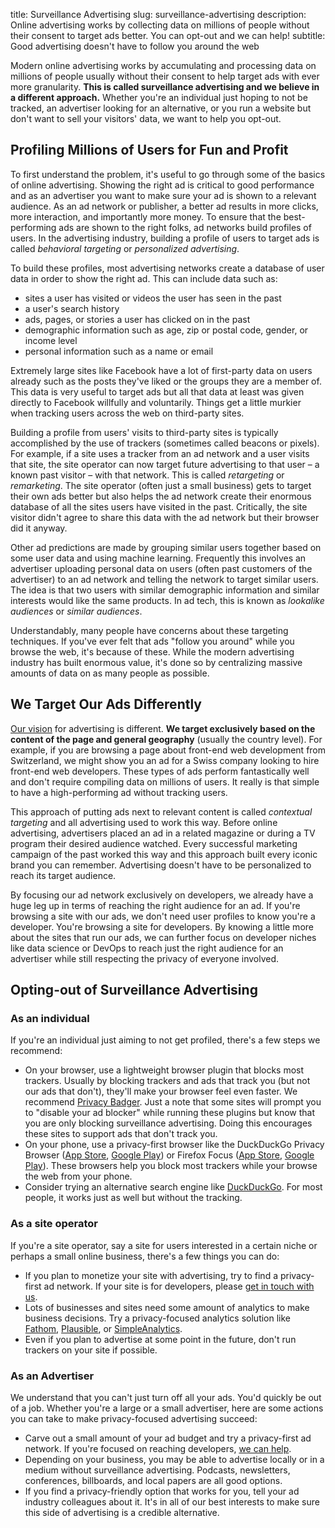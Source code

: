title: Surveillance Advertising
slug: surveillance-advertising
description: Online advertising works by collecting data on millions of people without their consent to target ads better. You can opt-out and we can help!
subtitle: Good advertising doesn't have to follow you around the web


Modern online advertising works by accumulating and processing data on millions of people
usually without their consent to help target ads with ever more granularity.
**This is called surveillance advertising and we believe in a different approach.**
Whether you're an individual just hoping to not be tracked,
an advertiser looking for an alternative,
or you run a website but don't want to sell your visitors' data,
we want to help you opt-out.


## Profiling Millions of Users for Fun and Profit

To first understand the problem, it's useful to go through some of the basics of online advertising.
Showing the right ad is critical to good performance and as an advertiser you want to make sure your ad is shown to a relevant audience.
As an ad network or publisher, a better ad results in more clicks, more interaction, and importantly more money.
To ensure that the best-performing ads are shown to the right folks, ad networks build profiles of users.
In the advertising industry, building a profile of users to target ads is called *behavioral targeting* or *personalized advertising*.

To build these profiles,
most advertising networks create a database of user data in order to show the right ad.
This can include data such as:

* sites a user has visited or videos the user has seen in the past
* a user's search history
* ads, pages, or stories a user has clicked on in the past
* demographic information such as age, zip or postal code, gender, or income level
* personal information such as a name or email

Extremely large sites like Facebook have a lot of first-party data on users already
such as the posts they've liked or the groups they are a member of.
This data is very useful to target ads
but all that data at least was given directly to Facebook willfully and voluntarily.
Things get a little murkier when tracking users across the web on third-party sites.

Building a profile from users' visits to third-party sites is typically accomplished by the use of trackers
(sometimes called beacons or pixels).
For example, if a site uses a tracker from an ad network and a user visits that site,
the site operator can now target future advertising to that user – a known past visitor – with that network.
This is called *retargeting* or *remarketing*.
The site operator (often just a small business) gets to target their own ads better
but also helps the ad network create their enormous database of all the sites users have visited in the past.
Critically, the site visitor didn't agree to share this data with the ad network but their browser did it anyway.

Other ad predictions are made by grouping similar users together based on some user data and using machine learning.
Frequently this involves an advertiser uploading personal data on users (often past customers of the advertiser)
to an ad network and telling the network to target similar users.
The idea is that two users with similar demographic information and similar interests would like the same products.
In ad tech, this is known as *lookalike audiences* or *similar audiences*.

Understandably, many people have concerns about these targeting techniques.
If you've ever felt that ads "follow you around" while you browse the web, it's because of these.
While the modern advertising industry has built enormous value,
it's done so by centralizing massive amounts of data on as many people as possible.


## We Target Our Ads Differently

[Our vision]({filename}/pages/vision.md) for advertising is different.
**We target exclusively based on the content of the page and general geography** (usually the country level).
For example, if you are browsing a page about front-end web development from Switzerland,
we might show you an ad for a Swiss company looking to hire front-end web developers.
These types of ads perform fantastically well and don't require compiling data on millions of users.
It really is that simple to have a high-performing ad without tracking users.

This approach of putting ads next to relevant content is called *contextual targeting*
and all advertising used to work this way.
Before online advertising, advertisers placed an ad in a related magazine
or during a TV program their desired audience watched.
Every successful marketing campaign of the past worked this way
and this approach built every iconic brand you can remember.
Advertising doesn't have to be personalized to reach its target audience.

By focusing our ad network exclusively on developers,
we already have a huge leg up in terms of reaching the right audience for an ad.
If you're browsing a site with our ads, we don't need user profiles to know you're a developer.
You're browsing a site for developers.
By knowing a little more about the sites that run our ads,
we can further focus on developer niches like data science or DevOps
to reach just the right audience for an advertiser
while still respecting the privacy of everyone involved.


## Opting-out of Surveillance Advertising


### As an individual

If you're an individual just aiming to not get profiled,
there's a few steps we recommend:

* On your browser, use a lightweight browser plugin that blocks most trackers.
  Usually by blocking trackers and ads that track you (but not our ads that don't),
  they'll make your browser feel even faster.
  We recommend [Privacy Badger](https://privacybadger.org/).
  Just a note that some sites will prompt you to "disable your ad blocker" while running these plugins
  but know that you are only blocking surveillance advertising.
  Doing this encourages these sites to support ads that don't track you.
* On your phone, use a privacy-first browser
  like the DuckDuckGo Privacy Browser ([App Store](https://apps.apple.com/us/app/duckduckgo-privacy-browser/id663592361),
  [Google Play](https://play.google.com/store/apps/details?id=com.duckduckgo.mobile.android))
  or Firefox Focus ([App Store](https://apps.apple.com/us/app/firefox-focus-privacy-browser/id1055677337),
  [Google Play](https://play.google.com/store/apps/details?id=org.mozilla.focus)).
  These browsers help you block most trackers while your browse the web from your phone.
* Consider trying an alternative search engine like [DuckDuckGo](https://duckduckgo.com/).
  For most people, it works just as well but without the tracking.


### As a site operator

If you're a site operator, say a site for users interested in a certain niche
or perhaps a small online business, there's a few things you can do:

* If you plan to monetize your site with advertising,
  try to find a privacy-first ad network.
  If your site is for developers, please [get in touch with us]({filename}/pages/publishers.md).
* Lots of businesses and sites need some amount of analytics to make business decisions.
  Try a privacy-focused analytics solution like [Fathom](https://usefathom.com/),
  [Plausible](https://plausible.io/), or [SimpleAnalytics](https://simpleanalytics.com/).
* Even if you plan to advertise at some point in the future,
  don't run trackers on your site if possible.


### As an Advertiser

We understand that you can't just turn off all your ads.
You'd quickly be out of a job.
Whether you're a large or a small advertiser,
here are some actions you can take to make privacy-focused advertising succeed:

* Carve out a small amount of your ad budget and try a privacy-first ad network.
  If you're focused on reaching developers, [we can help]({filename}/pages/advertisers.md).
* Depending on your business, you may be able to advertise locally or in a medium without surveillance advertising.
  Podcasts, newsletters, conferences, billboards, and local papers are all good options.
* If you find a privacy-friendly option that works for you,
  tell your ad industry colleagues about it.
  It's in all of our best interests to make sure this side of advertising is a credible alternative.
